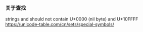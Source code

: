 ### 关于查找
strings and should not contain U+0000 (nil byte) and U+10FFFF
https://unicode-table.com/cn/sets/special-symbols/
